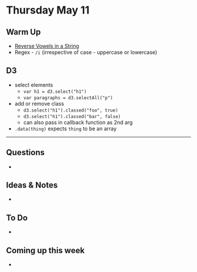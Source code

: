 # Thursday May 11

## Warm Up 

* [Reverse Vowels in a String](https://www.codewars.com/kata/reverse-vowels-in-a-string/train/javascript)
* Regex - `/i` (irrespective of case - uppercase or lowercase)

## D3

* select elements
	* `var h1 = d3.select("h1")`
	* `var paragraphs = d3.selectAll("p")`
* add or remove class
	* `d3.select("h1").classed("foo", true)`
	* `d3.select("h1").classed("bar", false)`
	* can also pass in callback function as 2nd arg
* `.data(thing)` expects `thing` to be an array

************************************

## Questions 

* 

## Ideas & Notes

* 

## To Do

* 

## Coming up this week

* 

